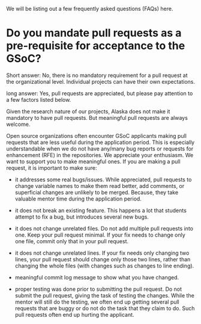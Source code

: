 We will be listing out a few frequently asked questions (FAQs) here.

# Do you mandate pull requests as a pre-requisite for acceptance to the GSoC?

Short answer: No, there is no mandatory requirement for a pull request at the organizational level. Individual projects can have their own expectations.

long answer: Yes, pull requests are appreciated, but please pay attention to a few factors listed below.

Given the research nature of our projects, Alaska does not make it mandatory to have pull requests. But meaningful pull requests are always welcome.

Open source organizations often encounter GSoC applicants making pull requests that are less useful during the application period. This is especially understandable when we do not have any/many bug reports or requests for enhancement (RFE) in the repositories.
We appreciate your enthusiasm. We want to support you to make meaningful ones. If you are making a pull request, it is important to make sure:

* it addresses some real bugs/issues. While appreciated, pull requests to change variable names to make them read better, add comments, or superficial changes are unlikely to be merged. Because, they take valuable mentor time during the application period.

* it does not break an existing feature. This happens a lot that students attempt to fix a bug, but introduces several new bugs.

* it does not change unrelated files. Do not add multiple pull requests into one. Keep your pull request minimal. If your fix needs to change only one file, commit only that in your pull request.

* it does not change unrelated lines. If your fix needs only changing two lines, your pull request should change only those two lines, rather than changing the whole files (with changes such as changes to line ending).

* meaningful commit log message to show what you have changed.

* proper testing was done prior to submitting the pull request. Do not submit the pull request, giving the task of testing the changes. While the mentor will still do the testing, we often end up getting several pull requests that are buggy or do not do the task that they claim to do. Such pull requests often end up hurting the applicant.
 
